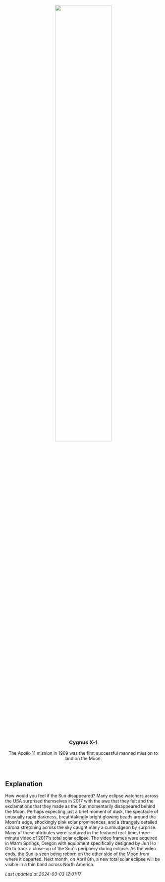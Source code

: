 <p align='center'>
    <a href='https://www.youtube.com/embed/5D9j-8Vhyto?rel=0&showinfo=0'><img src='https://images.unsplash.com/photo-1610296669228-602fa827fc1f' width='60%' /></a>
    <h3 align="center">Cygnus X-1</h3>
    <p align="center">The Apollo 11 mission in 1969 was the first successful manned mission to land on the Moon.</p>
</p>
<br/>

Explanation
--
How would you feel if the Sun disappeared? Many eclipse watchers across the USA surprised themselves in 2017 with the awe that they felt and the exclamations that they made as the Sun momentarily disappeared behind the Moon. Perhaps expecting just a brief moment of dusk, the spectacle of unusually rapid darkness, breathtakingly bright glowing beads around the Moon's edge, shockingly pink solar prominences, and a strangely detailed corona stretching across the sky caught many a curmudgeon by surprise.  Many of these attributes  were captured in the featured real-time, three-minute video of 2017's total solar eclipse. The video frames were acquired in  Warm Springs, Oregon with equipment specifically designed by Jun Ho Oh to track a close-up of the Sun's periphery during eclipse.  As the video ends, the Sun is seen being reborn on the other side of the Moon from where it departed.  Next month, on April 8th, a new total solar eclipse will be visible in a thin band across North America.


*Last updated at 2024-03-03 12:01:17*
